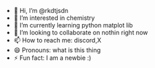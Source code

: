 - 👋 Hi, I’m @rkdtjsdn
- 👀 I’m interested in chemistry
- 🌱 I’m currently learning python matplot lib
- 💞️ I’m looking to collaborate on nothin right now
- 📫 How to reach me: discord,X
- 😄 Pronouns: what is this thing
- ⚡ Fun fact: I am a  newbie :)

<!---
rkdtjsdn/rkdtjsdn is a ✨ special ✨ repository because its `README.md` (this file) appears on your GitHub profile.
You can click the Preview link to take a look at your changes.
--->
